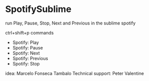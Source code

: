 # SpotifySublime
run Play, Pause, Stop, Next and Previous in the sublime spotify


ctrl+shift+p commands

* Spotify: Play
* Spotify: Pause
* Spotify: Next
* Spotify: Previous
* Spotify: Stop

idea: Marcelo Fonseca Tambalo
Technical support: Peter Valentine
